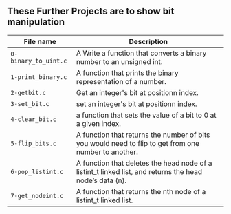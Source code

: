 ## These Further Projects are to show bit manipulation

|File name | Description |
|----------|-------------|
| `0-binary_to_uint.c` | A Write a function that converts a binary number to an unsigned int.|
| `1-print_binary.c` | A function that prints the binary representation of a number.|
| `2-getbit.c` |Get an integer's bit at positionn index. |
| `3-set_bit.c` | set an integer's bit at positionn index. |
| `4-clear_bit.c` |  a function that sets the value of a bit to 0 at a given index. |
| `5-flip_bits.c` | A function that returns the number of bits you would need to flip to get from one number to another. |
| `6-pop_listint.c` | A function that deletes the head node of a listint_t linked list, and returns the head node’s data (n). |
| `7-get_nodeint.c` | A function that returns the nth node of a listint_t linked list. |
